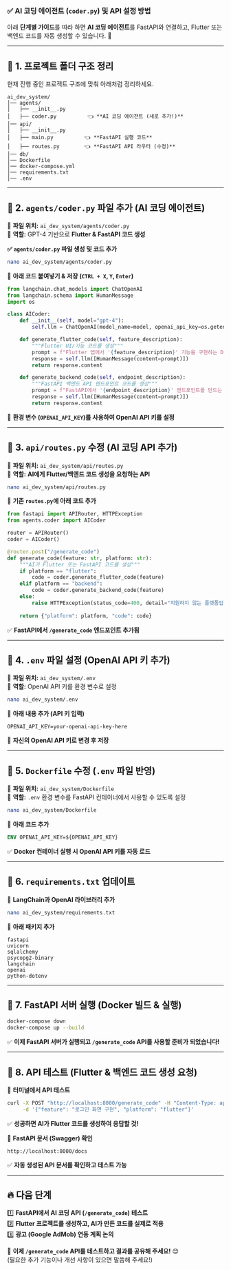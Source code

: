 ### **✅ AI 코딩 에이전트 (`coder.py`) 및 API 설정 방법**  
아래 **단계별 가이드**를 따라 하면 **AI 코딩 에이전트**를 FastAPI와 연결하고, Flutter 또는 백엔드 코드를 자동 생성할 수 있습니다. 🚀  

---

## **📌 1. 프로젝트 폴더 구조 정리**
현재 진행 중인 프로젝트 구조에 맞춰 아래처럼 정리하세요.

```
ai_dev_system/
│── agents/
│   ├── __init__.py
│   ├── coder.py          👈 **AI 코딩 에이전트 (새로 추가!)**
│── api/
│   ├── __init__.py
│   ├── main.py          👈 **FastAPI 실행 코드**
│   ├── routes.py        👈 **FastAPI API 라우터 (수정)**
│── db/
│── Dockerfile
│── docker-compose.yml
│── requirements.txt
│── .env
```

---

## **📌 2. `agents/coder.py` 파일 추가 (AI 코딩 에이전트)**
📌 **파일 위치:** `ai_dev_system/agents/coder.py`  
📌 **역할:** GPT-4 기반으로 **Flutter & FastAPI 코드 생성**  

**✅ `agents/coder.py` 파일 생성 및 코드 추가**
```bash
nano ai_dev_system/agents/coder.py
```
🔹 **아래 코드 붙여넣기 & 저장 (`CTRL + X`, `Y`, `Enter`)**
```python
from langchain.chat_models import ChatOpenAI
from langchain.schema import HumanMessage
import os

class AICoder:
    def __init__(self, model="gpt-4"):
        self.llm = ChatOpenAI(model_name=model, openai_api_key=os.getenv("OPENAI_API_KEY"))

    def generate_flutter_code(self, feature_description):
        """Flutter UI/기능 코드를 생성"""
        prompt = f"Flutter 앱에서 '{feature_description}' 기능을 구현하는 Dart 코드를 작성해줘."
        response = self.llm([HumanMessage(content=prompt)])
        return response.content

    def generate_backend_code(self, endpoint_description):
        """FastAPI 백엔드 API 엔드포인트 코드를 생성"""
        prompt = f"FastAPI에서 '{endpoint_description}' 엔드포인트를 만드는 Python 코드를 작성해줘."
        response = self.llm([HumanMessage(content=prompt)])
        return response.content
```
📌 **환경 변수 (`OPENAI_API_KEY`)를 사용하여 OpenAI API 키를 설정**

---

## **📌 3. `api/routes.py` 수정 (AI 코딩 API 추가)**
📌 **파일 위치:** `ai_dev_system/api/routes.py`  
📌 **역할:** **AI에게 Flutter/백엔드 코드 생성을 요청하는 API**

```bash
nano ai_dev_system/api/routes.py
```

🔹 **기존 `routes.py`에 아래 코드 추가**
```python
from fastapi import APIRouter, HTTPException
from agents.coder import AICoder

router = APIRouter()
coder = AICoder()

@router.post("/generate_code")
def generate_code(feature: str, platform: str):
    """AI가 Flutter 또는 FastAPI 코드를 생성"""
    if platform == "flutter":
        code = coder.generate_flutter_code(feature)
    elif platform == "backend":
        code = coder.generate_backend_code(feature)
    else:
        raise HTTPException(status_code=400, detail="지원하지 않는 플랫폼입니다. 'flutter' 또는 'backend'를 선택하세요.")
    
    return {"platform": platform, "code": code}
```
✅ **FastAPI에서 `/generate_code` 엔드포인트 추가됨**

---

## **📌 4. `.env` 파일 설정 (OpenAI API 키 추가)**
📌 **파일 위치:** `ai_dev_system/.env`  
📌 **역할:** OpenAI API 키를 환경 변수로 설정  

```bash
nano ai_dev_system/.env
```
🔹 **아래 내용 추가 (API 키 입력)**
```
OPENAI_API_KEY=your-openai-api-key-here
```
📌 **자신의 OpenAI API 키로 변경 후 저장**

---

## **📌 5. `Dockerfile` 수정 (`.env` 파일 반영)**
📌 **파일 위치:** `ai_dev_system/Dockerfile`  
📌 **역할:** `.env` 환경 변수를 FastAPI 컨테이너에서 사용할 수 있도록 설정  

```bash
nano ai_dev_system/Dockerfile
```
🔹 **아래 코드 추가**
```dockerfile
ENV OPENAI_API_KEY=${OPENAI_API_KEY}
```
✅ **Docker 컨테이너 실행 시 OpenAI API 키를 자동 로드**

---

## **📌 6. `requirements.txt` 업데이트**
📌 **LangChain과 OpenAI 라이브러리 추가**  

```bash
nano ai_dev_system/requirements.txt
```
🔹 **아래 패키지 추가**
```
fastapi
uvicorn
sqlalchemy
psycopg2-binary
langchain
openai
python-dotenv
```

---

## **📌 7. FastAPI 서버 실행 (Docker 빌드 & 실행)**
```bash
docker-compose down
docker-compose up --build
```
✅ **이제 FastAPI 서버가 실행되고 `/generate_code` API를 사용할 준비가 되었습니다!**

---

## **📌 8. API 테스트 (Flutter & 백엔드 코드 생성 요청)**
📌 **터미널에서 API 테스트**
```bash
curl -X POST "http://localhost:8000/generate_code" -H "Content-Type: application/json" \
     -d '{"feature": "로그인 화면 구현", "platform": "flutter"}'
```
✅ **성공하면 AI가 Flutter 코드를 생성하여 응답할 것!**

📌 **FastAPI 문서 (Swagger) 확인**
```
http://localhost:8000/docs
```
✅ **자동 생성된 API 문서를 확인하고 테스트 가능**

---

## **🔥 다음 단계**
1️⃣ **FastAPI에서 AI 코딩 API (`/generate_code`) 테스트**  
2️⃣ **Flutter 프로젝트를 생성하고, AI가 만든 코드를 실제로 적용**  
3️⃣ **광고 (Google AdMob) 연동 계획 논의**  

🚀 **이제 `/generate_code` API를 테스트하고 결과를 공유해 주세요!** 😊  
(필요한 추가 기능이나 개선 사항이 있으면 말씀해 주세요!)
